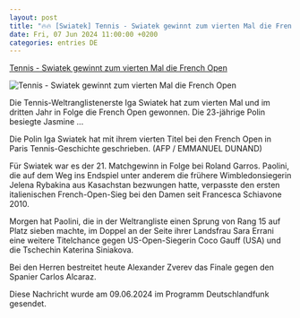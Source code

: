 ```yaml
---
layout: post
title: "🔥🔥 [Swiatek] Tennis - Swiatek gewinnt zum vierten Mal die French Open"
date: Fri, 07 Jun 2024 11:00:00 +0200
categories: entries DE
---
```

[Tennis - Swiatek gewinnt zum vierten Mal die French Open](https://www.deutschlandfunk.de/swiatek-gewinnt-zum-vierten-mal-die-french-open-114.html)

![Tennis - Swiatek gewinnt zum vierten Mal die French Open](https://bilder.deutschlandfunk.de/1f/2e/91/fc/1f2e91fc-d9af-4962-b54a-1468f3a90a60/swiatek-french-open-102-1920x1080.jpg)

Die Tennis-Weltranglistenerste Iga Swiatek hat zum vierten Mal und im dritten Jahr in Folge die French Open gewonnen. Die 23-jährige Polin besiegte Jasmine ...

Die Polin Iga Swiatek hat mit ihrem vierten Titel bei den French Open in Paris Tennis-Geschichte geschrieben. (AFP / EMMANUEL DUNAND)

Für Swiatek war es der 21. Matchgewinn in Folge bei Roland Garros. Paolini, die auf dem Weg ins Endspiel unter anderem die frühere Wimbledonsiegerin Jelena Rybakina aus Kasachstan bezwungen hatte, verpasste den ersten italienischen French-Open-Sieg bei den Damen seit Francesca Schiavone 2010.

Morgen hat Paolini, die in der Weltrangliste einen Sprung von Rang 15 auf Platz sieben machte, im Doppel an der Seite ihrer Landsfrau Sara Errani eine weitere Titelchance gegen US-Open-Siegerin Coco Gauff (USA) und die Tschechin Katerina Siniakova.

Bei den Herren bestreitet heute Alexander Zverev das Finale gegen den Spanier Carlos Alcaraz.

Diese Nachricht wurde am 09.06.2024 im Programm Deutschlandfunk gesendet.

